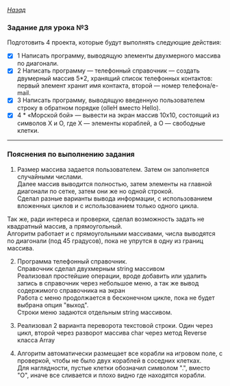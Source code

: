 ﻿*[Назад](./../README.md)*  
  
### Задание для урока №3  
  
Подготовить 4 проекта, которые будут выполнять следующие действия:  
  
- [X] 1 Написать программу, выводящую элементы двухмерного массива по диагонали.  
- [X] 2 Написать программу — телефонный справочник — создать двумерный массив 5*2, 
хранящий список телефонных контактов: первый элемент хранит имя контакта, второй — номер телефона/e-mail.  
- [X] 3 Написать программу, выводящую введенную пользователем строку в обратном порядке (olleH вместо Hello).  
- [X] 4 * «Морской бой» — вывести на экран массив 10х10, состоящий из символов X и O, где Х — элементы кораблей, а О — свободные клетки.  
  
---  
  
### Пояснения по выполнению задания  
  
1) Размер массива задается пользователем. Затем он заполняется случайными числами.  
Далее массив выводится полностью, затем элементы на главной диагонали по сетке, затем они же но одной строкой.  
Сделал разные варианты вывода информации, с использованием вложенных циклов и с использованием только одного цикла.  
  
Так же, ради интереса и проверки, сделал возможность задать не квадратный массив, а прямоугольный.  
Алгоритм работает и с прямоугольными массивами, числа выводятся по диагонали (под 45 градусов), пока не упрутся в одну из границ массива.  
  
2) Программа телефонный справочник.  
Справочник сделал двухмерным string массивом  
Реализовал простейшие операции, вроде добавить или удалить запись в справочник через небольшое меню, а так же вывод содержимого справочника на экран  
Работа с меню продолжается в бесконечном цикле, пока не будет выбрана опция "выход".  
Строки меню задаются отдельным string массивом.  
  
3) Реализовал 2 варианта переворота текстовой строки. Один через цикл, второй через разворот массива char через метод Reverse класса Array  
  
4) Алгоритм автоматически размещает все корабли на игровом поле, с проверкой, чтобы не было двух кораблей в соседних клетках.  
Для наглядности, пустые клетки обозначил символом ".", вместо "O", иначе все сливается и плохо видно где находятся корабли.  
  
